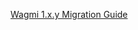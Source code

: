 <span><a href="https://wagmi.sh/core/guides/migrate-from-v1-to-v2" target="_blank">Wagmi 1.x.y Migration Guide</a></span>